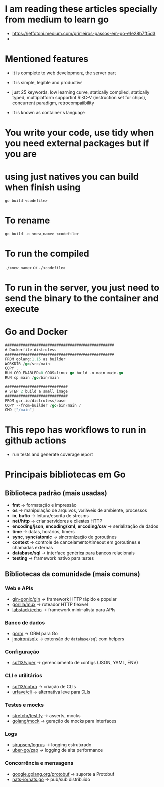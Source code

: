 # I am reading these articles specially from medium to learn go
- https://jeffotoni.medium.com/primeiros-passos-em-go-e1e28b7ff5d3
- 

# Mentioned features
- It is complete to web development, the server part
- It is simple, legible and productive
- just 25 keywords, low learning curve, statically compiled, statically typed, 
multiplatform supportint RISC-V (instruction set for chips), concurrent paradigm,
retrocompatibility

- It is known as container's language

# You write your code, use tidy when you need external packages but if you are
# using just natives you can build when finish using

`go build <codefile>`

# To rename 

`go build -o <new_name> <codefile>`

# To run the compiled

`./<new_name>` or `./<codefile>`

# To run in the server, you just need to send the binary to the container and execute

# Go and Docker

```go
#################################################
# Dockerfile distroless
#################################################
FROM golang:1.15 as builder
WORKDIR /go/src/main
COPY . .
RUN CGO_ENABLED=0 GOOS=linux go build -o main main.go
RUN cp main /go/bin/main

############################
# STEP 2 build a small image
############################
FROM gcr.io/distroless/base
COPY --from=builder /go/bin/main /
CMD ["/main"]
```

# This repo has workflows to run in github actions
- run tests and generate coverage report

# Principais bibliotecas em Go

## Biblioteca padrão (mais usadas)
- **fmt** → formatação e impressão
- **os** → manipulação de arquivos, variáveis de ambiente, processos
- **io**, **bufio** → leitura/escrita de streams
- **net/http** → criar servidores e clientes HTTP
- **encoding/json**, **encoding/xml**, **encoding/csv** → serialização de dados
- **time** → datas, horários, timers
- **sync**, **sync/atomic** → sincronização de goroutines
- **context** → controle de cancelamento/timeout em goroutines e chamadas externas
- **database/sql** → interface genérica para bancos relacionais
- **testing** → framework nativo para testes

## Bibliotecas da comunidade (mais comuns)
### Web e APIs
- [gin-gonic/gin](https://github.com/gin-gonic/gin) → framework HTTP rápido e popular
- [gorilla/mux](https://github.com/gorilla/mux) → roteador HTTP flexível
- [labstack/echo](https://github.com/labstack/echo) → framework minimalista para APIs

### Banco de dados
- [gorm](https://gorm.io) → ORM para Go
- [jmoiron/sqlx](https://github.com/jmoiron/sqlx) → extensão de `database/sql` com helpers

### Configuração
- [spf13/viper](https://github.com/spf13/viper) → gerenciamento de configs (JSON, YAML, ENV)

### CLI e utilitários
- [spf13/cobra](https://github.com/spf13/cobra) → criação de CLIs
- [urfave/cli](https://github.com/urfave/cli) → alternativa leve para CLIs

### Testes e mocks
- [stretchr/testify](https://github.com/stretchr/testify) → asserts, mocks
- [golang/mock](https://github.com/golang/mock) → geração de mocks para interfaces

### Logs
- [sirupsen/logrus](https://github.com/sirupsen/logrus) → logging estruturado
- [uber-go/zap](https://github.com/uber-go/zap) → logging de alta performance

### Concorrência e mensagens
- [google.golang.org/protobuf](https://pkg.go.dev/google.golang.org/protobuf) → suporte a Protobuf
- [nats-io/nats.go](https://github.com/nats-io/nats.go) → pub/sub distribuído
